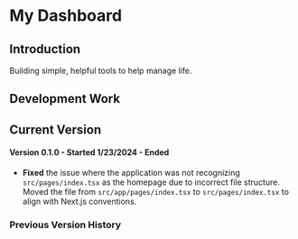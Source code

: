 # My Dashboard

## Introduction
Building simple, helpful tools to help manage life.

## Development Work

## Current Version 


#### Version 0.1.0 - Started 1/23/2024 - Ended ###
- **Fixed** the issue where the application was not recognizing `src/pages/index.tsx` as the homepage due to incorrect file structure. Moved the file from `src/app/pages/index.tsx` to `src/pages/index.tsx` to align with Next.js conventions.




### Previous Version History